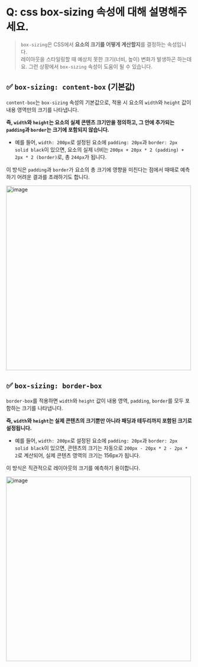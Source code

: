 # Q: css box-sizing 속성에 대해 설명해주세요.
> `box-sizing`은 CSS에서 **요소의 크기를 어떻게 계산할지**를 결정하는 속성입니다.  
> 레이아웃을 스타일링할 때 예상치 못한 크기(너비, 높이) 변화가 발생하곤 하는데요. 그런 상황에서 `box-sizing` 속성이 도움이 될 수 있습니다.


## ✅ `box-sizing: content-box` (기본값)
`content-box`는 `box-sizing` 속성의 기본값으로, 적용 시 요소의 `width`와 `height` 값이 내용 영역만의 크기를 나타냅니다. 

**즉, `width`와 `height`는 요소의 실제 콘텐츠 크기만을 정의하고, 그 안에 추가되는 `padding`과 `border`는 크기에 포함되지 않습니다.**

- 예를 들어, `width: 200px`로 설정된 요소에 `padding: 20px`과 `border: 2px solid black`이 있으면, 요소의 실제 너비는 `200px + 20px * 2 (padding) + 2px * 2 (border)`로, 총 `244px`가 됩니다. 

이 방식은 `padding`과 `border`가 요소의 총 크기에 영향을 미친다는 점에서 때때로 예측하기 어려운 결과를 초래하기도 합니다.

<img width="500" height="500" alt="image" src="https://garden.bradwoods.io/images/contentBox.svg" />

<br/>

## ✅ `box-sizing: border-box`
`border-box`를 적용하면 `width`와 `height` 값이 내용 영역, `padding`, `border`를 모두 포함하는 크기를 나타냅니다. 

**즉, `width`와 `height`는 실제 콘텐츠의 크기뿐만 아니라 패딩과 테두리까지 포함된 크기로 설정됩니다.** 

- 예를 들어, `width: 200px`로 설정된 요소에 `padding: 20px`과 `border: 2px solid black`이 있으면, 콘텐츠의 크기는 자동으로 `200px - 20px * 2 - 2px * 2`로 계산되어, 실제 콘텐츠 영역의 크기는 156px가 됩니다. 

이 방식은 직관적으로 레이아웃의 크기를 예측하기 용이합니다.

<img width="500" height="500" alt="image" src="https://garden.bradwoods.io/images/borderBox.svg" />


